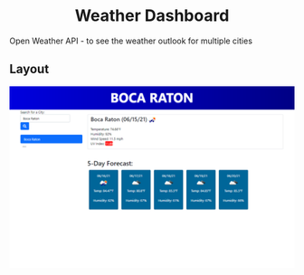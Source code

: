 <h1 align="center">Weather Dashboard</h1>

Open Weather API - to see the weather outlook for multiple cities

## Layout
<img src="https://github.com/hugh-bowie/weather-dashboard/blob/main/weather-dashboard.PNG">
